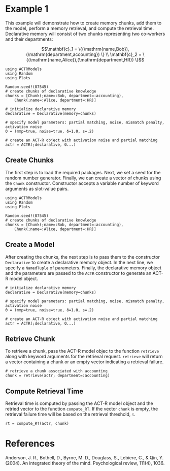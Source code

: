 # Example 1

This example will demonstrate how to create memory chunks, add them to the model, perform a memory retrieval, and compute the retrieval time. Declarative memory will consist of two chunks representing two co-workers and their departments: 

```math
\mathbf{c}_1 = \{(\mathrm{name,Bob}),(\mathrm{department,accounting}) \} \\

\mathbf{c}_2 = \{(\mathrm{name,Alice}),(\mathrm{department,HR}) \}
```


```@setup examplesetup1
using ACTRModels
using Random
using Plots

Random.seed!(87545)
# create chunks of declarative knowledge
chunks = [Chunk(;name=:Bob, department=:accounting),
    Chunk(;name=:Alice, department=:HR)]

# initialize declarative memory
declarative = Declarative(memory=chunks)

# specify model parameters: partial matching, noise, mismatch penalty, activation noise
Θ = (mmp=true, noise=true, δ=1.0, s=.2)  

# create an ACT-R object with activation noise and partial matching
actr = ACTR(;declarative, Θ...)
```
## Create Chunks
The first step is to load the required packages. Next, we set a seed for the random number generator. Finally, we can create a vector of chunks using the `Chunk` constructor. Constructor accepts a variable number of keyword arguments as slot-value pairs.
```@example examplesetup1
using ACTRModels
using Random
using Plots

Random.seed!(87545)
# create chunks of declarative knowledge
chunks = [Chunk(;name=:Bob, department=:accounting),
    Chunk(;name=:Alice, department=:HR)]
```

## Create a Model
After creating the chunks, the next step is to pass them to the constructor `Declarative` to create a declarative memory object. In the next line, we specify a `NamedTuple` of parameters. Finally, the declarative memory object and the parameters are passed to the `ACTR` constructor to generate an ACT-R model object.
```@example examplesetup1
# initialize declarative memory
declarative = Declarative(memory=chunks)

# specify model parameters: partial matching, noise, mismatch penalty, activation noise
Θ = (mmp=true, noise=true, δ=1.0, s=.2)  

# create an ACT-R object with activation noise and partial matching
actr = ACTR(;declarative, Θ...)
```
## Retrieve Chunk 
To retrieve a chunk, pass the ACT-R model objec to the function `retrieve` along with keyword arguments for the retrieval request. `retrieve` will return a vector containing a chunk or an empty vector indicating a retrieval failure.
```@example examplesetup1
# retrieve a chunk associated with accounting
chunk = retrieve(actr; department=:accounting)
```

## Compute Retrieval Time
Retrieval time is computed by passing the ACT-R model object and the retried vector to the function `compute_RT`. If the vector `chunk` is empty, the retrieval failure time will be based on the retrieval threshold, `τ`.
```@example examplesetup1
rt = compute_RT(actr, chunk)
```

# References

Anderson, J. R., Bothell, D., Byrne, M. D., Douglass, S., Lebiere, C., & Qin, Y. (2004). An integrated theory of the mind. Psychological review, 111(4), 1036.